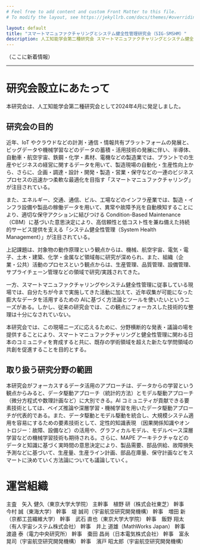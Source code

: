 ```yaml
---
# Feel free to add content and custom Front Matter to this file.
# To modify the layout, see https://jekyllrb.com/docs/themes/#overriding-theme-defaults

layout: default
title: "スマートマニュファクチャリングとシステム健全性管理研究会（SIG-SMSHM）"
description: 人工知能学会第二種研究会 スマートマニュファクチャリングとシステム健全性管理研究会（SIG-SMSHM）のウェブサイトです。
---
```


（ここに新着情報）

* * *

# 研究会設立にあたって

本研究会は、人工知能学会第二種研究会として2024年4月に発足しました。

## 研究会の目的

近年、IoT やクラウドなどの計測・通信・情報共有プラットフォームの発展と、ビッグデータや機械学習などのデータの蓄積・活用技術の発展に伴い、半導体、自動車・航空宇宙、鉄鋼・化学・素材、電機などの製造業では、プラントでの生産やビジネスの経営に関するデータを用いて、製造現場の自動化・生産性向上から、さらに、企画・調達・設計・開発・製造・営業・保守などの一連のビジネスプロセスの迅速かつ柔軟な最適化を目指す「スマートマニュファクチャリング」が注目されている。

また、エネルギー、交通、通信、ビル、工場などのインフラ産業では、製造・インフラ設備や製品の稼働データを用いて、異常や故障予兆を自動検知することにより、適切な保守アクションに結びつける Condition-Based Maintenance（CBM）に基づいた意思決定により、高信頼性と低コスト性を兼ね備えた持続的サービス提供を支える「システム健全性管理（System Health Management）」が注目されている。

上記課題は、対象物の動作原理という観点からは、機械、航空宇宙、電気・電子、土木・建築、化学・金属など領域毎に研究が深められ、また、組織（企業・公共）活動のプロセスという観点からは、生産管理、品質管理、設備管理、サプライチェーン管理などの領域で研究/実践されてきた。

一方、スマートマニュファクチャリングやシステム健全性管理に従事している現場では、自分たちが今まで実施してきた活動に加えて、近年収集が可能になった膨大なデータを活用するための AIに基づく方法論とツールを使いたいというニーズがある。しかし、従来の研究会では、この観点にフォーカスした技術的な整理は十分になされていない。

本研究会では、この現場ニーズに応えるために、分野横断的な発表・議論の場を提供することにより、スマートマニュファクチャリングと健全性管理に関わる日本のコミュニティを育成すると共に、既存の学術領域を超えた新たな学問領域の共創を促進することを目的とする。

## 取り扱う研究分野の範囲

本研究会がフォーカスするデータ活用のアプローチは、データからの学習という観点からみると、データ駆動アプローチ（統計的方法）とモデル駆動アプローチ（微分方程式や数理計画など）に大別できる。AI コミュニティが貢献できる要素技術としては、ベイズ推論や深層学習・機械学習を用いたデータ駆動アプローチが代表的である。また、データ駆動とモデル駆動を統合し、大規模システム適用を容易にするための要素技術として、定性的知識表現 （因果関係知識やオントロジー：故障、設備など）の活用や、グラフィカルモデル、モデルベース深層学習などの機械学習技術も期待される。さらに、MAPE アーキテクチャなどのデータと知識に基づく実時間の意思決定により、製品需要、部品供給、故障損失予測などに基づいて、生産量、生産ライン計画、部品在庫量、保守計画などをスマートに決めていく方法論についても議論していく。

# 運営組織

主査　矢入 健久（東京大学大学院）
主幹事　植野 研（株式会社東芝）
幹事　今村 誠（東海大学）
幹事　堤 誠司（宇宙航空研究開発機構）
幹事　増田 新（京都工芸繊維大学）
幹事　武石 直也（東京大学大学院）
幹事　飯野 翔太（有人宇宙システム株式会社）
幹事　井上 道雄（MathWorks Japan）
幹事　渡邉 泰（電力中央研究所）
幹事　棗田 昌尚（日本電気株式会社）
幹事　富永 晃司（宇宙航空研究開発機構）
幹事　濱戸 昭太郎（宇宙航空研究開発機構）
